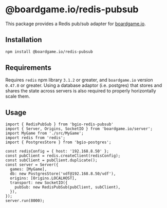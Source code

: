 # @boardgame.io/redis-pubsub
This package provides a Redis pub/sub adapter for [boardgame.io](https://boardgame.io/).

## Installation

```sh
npm install @boardgame.io/redis-pubsub
```

## Requirements

Requires `redis` npm library `3.1.2` or greater, and `boardgame.io` version `0.47.0` or greater. 
Using a database adaptor (i.e. postgres) that stores and shares the state across servers is also required to properly horizontally scale them.

## Usage

```
import { RedisPubSub } from 'bgio-redis-pubsub'
import { Server, Origins, SocketIO } from 'boardgame.io/server';
import MyGame from './src/MyGame';
import redis from 'redis';
import { PostgresStore } from 'bgio-postgres';

const redisConfig = { host: '192.168.8.50' };
const pubClient = redis.createClient(redisConfig);
const subClient = pubClient.duplicate();
const server = Server({
  games: [MyGame],
  db: new PostgresStore('vdf@192.168.8.50/vdf'),
  origins: [Origins.LOCALHOST],
  transport: new SocketIO({
    pubSub: new RedisPubSub(pubClient, subClient),
  }),
});
server.run(8000);
```
